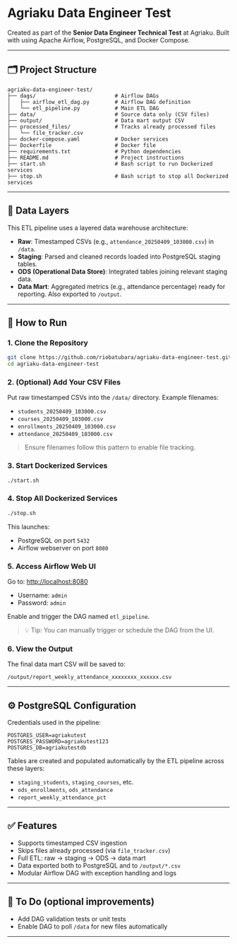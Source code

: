 # Agriaku Data Engineer Test

Created as part of the **Senior Data Engineer Technical Test** at Agriaku. Built with using Apache Airflow, PostgreSQL, and Docker Compose.

---

## 🗂 Project Structure

```
agriaku-data-engineer-test/
├── dags/                         # Airflow DAGs
│   ├── airflow_etl_dag.py        # Airflow DAG definition
│   └── etl_pipeline.py           # Main ETL DAG
├── data/                         # Source data only (CSV files)
├── output/                       # Data mart output CSV
├── processed_files/              # Tracks already processed files
│   └── file_tracker.csv
├── docker-compose.yaml           # Docker services
├── Dockerfile                    # Docker file
├── requirements.txt              # Python dependencies
├── README.md                     # Project instructions
├── start.sh                      # Bash script to run Dockerized services
├── stop.sh                       # Bash script to stop all Dockerized services
```

---

## 🧱 Data Layers

This ETL pipeline uses a layered data warehouse architecture:

- **Raw**: Timestamped CSVs (e.g., `attendance_20250409_103000.csv`) in `/data`.
- **Staging**: Parsed and cleaned records loaded into PostgreSQL staging tables.
- **ODS (Operational Data Store)**: Integrated tables joining relevant staging data.
- **Data Mart**: Aggregated metrics (e.g., attendance percentage) ready for reporting. Also exported to `/output`.

---

## 🚀 How to Run

### 1. Clone the Repository
```bash
git clone https://github.com/riobatubara/agriaku-data-engineer-test.git
cd agriaku-data-engineer-test
```

### 2. (Optional) Add Your CSV Files
Put raw timestamped CSVs into the `/data/` directory. Example filenames:
- `students_20250409_103000.csv`
- `courses_20250409_103000.csv`
- `enrollments_20250409_103000.csv`
- `attendance_20250409_103000.csv`

> Ensure filenames follow this pattern to enable file tracking.

### 3. Start Dockerized Services
```bash
./start.sh
```

### 4. Stop All Dockerized Services
```bash
./stop.sh
```

This launches:
- PostgreSQL on port `5432`
- Airflow webserver on port `8080`

### 5. Access Airflow Web UI
Go to: [http://localhost:8080](http://localhost:8080)
- Username: `admin`
- Password: `admin`

Enable and trigger the DAG named `etl_pipeline`.

> 💡 Tip: You can manually trigger or schedule the DAG from the UI.

### 6. View the Output
The final data mart CSV will be saved to:
```
/output/report_weekly_attendance_xxxxxxxx_xxxxxx.csv
```

---

## ⚙️ PostgreSQL Configuration
Credentials used in the pipeline:
```
POSTGRES_USER=agriakutest
POSTGRES_PASSWORD=agriakutest123
POSTGRES_DB=agriakutestdb
```

Tables are created and populated automatically by the ETL pipeline across these layers:
- `staging_students`, `staging_courses`, etc.
- `ods_enrollments`, `ods_attendance`
- `report_weekly_attendance_pct`

---

## ✅ Features
- Supports timestamped CSV ingestion
- Skips files already processed (via `file_tracker.csv`)
- Full ETL: raw → staging → ODS → data mart
- Data exported both to PostgreSQL and to `/output/*.csv`
- Modular Airflow DAG with exception handling and logs

---

## 🧪 To Do (optional improvements)
- Add DAG validation tests or unit tests
- Enable DAG to poll `/data` for new files automatically

---

